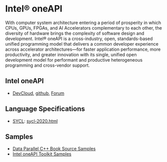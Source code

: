 # **Intel® oneAPI**

With computer system architecture entering a period of prosperity in which CPUs, GPUs, FPGAs, and AI Accelerators complementary to each other, the diversity of hardware brings the complexity of software design and development. Intel® oneAPI is a cross-industry, open, standards-based unified programming model that delivers a common developer experience across accelerator architectures—for faster application performance, more productivity, and greater innovation with its single, unified open development model for performant and productive heterogeneous programming and cross-vendor support.

## Intel oneAPI

- [DevCloud]( https://devcloud.intel.com/oneapi/), [github](https://github.com/oneapi-src), [Forum](https://software.intel.com/en-us/forums/intel-oneapi-forums)

## Language Specifications

- [SYCL](https://www.khronos.org/sycl/): [sycl-2020.html](https://www.khronos.org/registry/SYCL/specs/sycl-2020/html/sycl-2020.html)

## Samples

- [Data Parallel C++ Book Source Samples](https://github.com/Apress/data-parallel-CPP)
- [Intel oneAPI Toolkit Samples](https://github.com/oneapi-src/oneAPI-samples)

